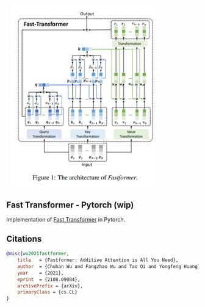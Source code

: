 <img src="./fast-transformer.png" width="400px"></img>

## Fast Transformer - Pytorch (wip)

Implementation of <a href="https://arxiv.org/abs/2108.09084">Fast Transformer</a> in Pytorch.

## Citations

```bibtex
@misc{wu2021fastformer,
    title   = {Fastformer: Additive Attention is All You Need}, 
    author  = {Chuhan Wu and Fangzhao Wu and Tao Qi and Yongfeng Huang},
    year    = {2021},
    eprint  = {2108.09084},
    archivePrefix = {arXiv},
    primaryClass = {cs.CL}
}
```
